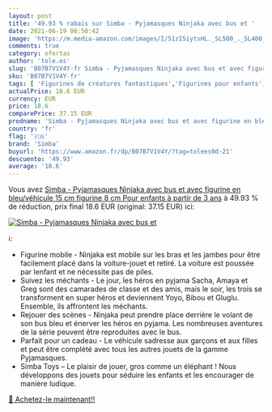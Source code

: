 ```yaml
---
layout: post
title: '49.93 % rabais sur Simba - Pyjamasques Ninjaka avec bus et '
date: 2021-06-19 06:50:42
image: 'https://m.media-amazon.com/images/I/51zI5iytsHL._SL500_._SL400_.jpg'
comments: true
category: ofertas
author: 'tole.es'
slug: 'B07B7V1V4Y-fr Simba - Pyjamasques Ninjaka avec bus et avec figurine en...'
sku: 'B07B7V1V4Y-fr'
tags: [ 'Figurines de créatures fantastiques','Figurines pour enfants','Jeux et Jouets','Jeux et jouets','simba', ]
actualPrice: 18.6 EUR
currency: EUR
price: 18.6
comparePrice: 37.15 EUR
prodname: 'Simba - Pyjamasques Ninjaka avec bus et avec figurine en bleu/véhicule 15 cm figurine 8 cm Pour enfants à partir de 3 ans'
country: 'fr'
flag: '🇫🇷'
brand: 'Simba'
buyurl: 'https://www.amazon.fr/dp/B07B7V1V4Y/?tag=tolees0d-21'
descuento: '49.93'
average: '18.6'
---
```


Vous avez [Simba - Pyjamasques Ninjaka avec bus et avec figurine en bleu/véhicule 15 cm figurine 8 cm Pour enfants à partir de 3 ans](https://www.amazon.fr/dp/B07B7V1V4Y/?tag=tolees0d-21)  à  49.93 % de réduction, prix final  18.6 EUR (original: 37.15 EUR) ici:

[![Simba - Pyjamasques Ninjaka avec bus et ](https://m.media-amazon.com/images/I/51zI5iytsHL._SL500_._SL400_.jpg)](https://www.amazon.fr/dp/B07B7V1V4Y/?tag=tolees0d-21)

ℹ️:

- Figurine mobile - Ninjaka est mobile sur les bras et les jambes pour être facilement placé dans la voiture-jouet et retiré. La voiture est poussée par lenfant et ne nécessite pas de piles.
- Suivez les méchants - Le jour, les héros en pyjama Sacha, Amaya et Greg sont des camarades de classe et des amis, mais le soir, les trois se transforment en super héros et deviennent Yoyo, Bibou et Gluglu. Ensemble, ils affrontent les méchants.
- Rejouer des scènes - Ninjaka peut prendre place derrière le volant de son bus bleu et énerver les héros en pyjama. Les nombreuses aventures de la série peuvent être reproduites avec le bus.
- Parfait pour un cadeau - Le véhicule sadresse aux garçons et aux filles et peut être complété avec tous les autres jouets de la gamme Pyjamasques.
- Simba Toys – Le plaisir de jouer, gros comme un éléphant ! Nous développons des jouets pour séduire les enfants et les encourager de manière ludique.

[🛒 Achetez-le maintenant!!](https://www.amazon.fr/dp/B07B7V1V4Y/?tag=tolees0d-21)
